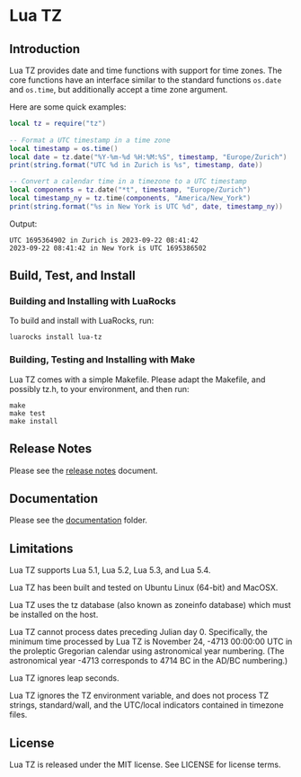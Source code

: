 # Lua TZ 


## Introduction

Lua TZ provides date and time functions with support for time zones. The core functions have an
interface similar to the standard functions `os.date` and `os.time`, but additionally accept a
time zone argument.

Here are some quick examples:

```lua
local tz = require("tz")
 
-- Format a UTC timestamp in a time zone
local timestamp = os.time()
local date = tz.date("%Y-%m-%d %H:%M:%S", timestamp, "Europe/Zurich")
print(string.format("UTC %d in Zurich is %s", timestamp, date))

-- Convert a calendar time in a timezone to a UTC timestamp
local components = tz.date("*t", timestamp, "Europe/Zurich")
local timestamp_ny = tz.time(components, "America/New_York")
print(string.format("%s in New York is UTC %d", date, timestamp_ny))
```

Output:

```
UTC 1695364902 in Zurich is 2023-09-22 08:41:42
2023-09-22 08:41:42 in New York is UTC 1695386502
```


## Build, Test, and Install

### Building and Installing with LuaRocks

To build and install with LuaRocks, run:

```
luarocks install lua-tz
```


### Building, Testing and Installing with Make

Lua TZ comes with a simple Makefile. Please adapt the Makefile, and possibly tz.h, to your
environment, and then run:

```
make
make test
make install
```

## Release Notes

Please see the [release notes](NEWS.md) document.


## Documentation

Please see the [documentation](doc/) folder.


## Limitations

Lua TZ supports Lua 5.1, Lua 5.2, Lua 5.3, and Lua 5.4.

Lua TZ has been built and tested on Ubuntu Linux (64-bit) and MacOSX.

Lua TZ uses the tz database (also known as zoneinfo database) which must be installed on the host.

Lua TZ cannot process dates preceding Julian day 0. Specifically, the minimum time processed by
Lua TZ is November 24, -4713 00:00:00 UTC in the proleptic Gregorian calendar using astronomical
year numbering. (The astronomical year -4713 corresponds to 4714 BC in the AD/BC numbering.)

Lua TZ ignores leap seconds.

Lua TZ ignores the TZ environment variable, and does not process TZ strings, standard/wall, and
the UTC/local indicators contained in timezone files.


## License

Lua TZ is released under the MIT license. See LICENSE for license terms.
